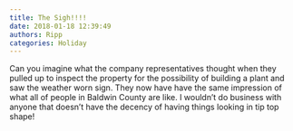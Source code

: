 ```yaml
---
title: The Sigh!!!!
date: 2018-01-18 12:39:49
authors: Ripp
categories: Holiday
---
```


 Can you imagine what the company representatives thought when they pulled up to inspect the property for the possibility of building a plant and saw the weather worn sign. They now have have the same impression of what all of people in Baldwin County are like. I wouldn’t do business with anyone that doesn’t have the decency of having things looking in tip top shape!